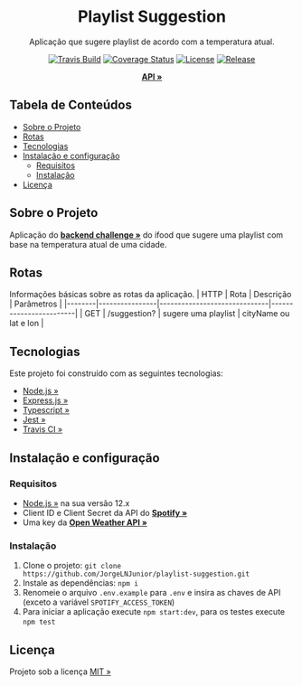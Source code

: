 <div align="center">
  <h1>Playlist Suggestion</h1>
</div>

<div align="center">

Aplicação que sugere playlist de acordo com a temperatura atual.

</div>

<div align="center">

[![Travis Build](https://travis-ci.com/JorgeLNJunior/playlist-suggestion.svg?branch=master)](https://travis-ci.com/github/JorgeLNJunior/playlist-suggestion)
[![Coverage Status](https://coveralls.io/repos/github/JorgeLNJunior/playlist-suggestion/badge.svg?branch=master&service=github)](https://coveralls.io/github/JorgeLNJunior/playlist-suggestion?branch=master)
[![License](https://img.shields.io/github/license/JorgeLNJunior/playlist-suggestion)](https://github.com/JorgeLNJunior/playlist-suggestion/blob/master/LICENSE.md)
[![Release](https://img.shields.io/github/v/release/JorgeLNJunior/playlist-suggestion?color=lgreen)](https://github.com/JorgeLNJunior/playlist-suggestion/releases)

</div>

<div align="center">

[**API »**](https://github.com/JorgeLNJunior/playlist-suggestion)

</div>

## Tabela de Conteúdos
* [Sobre o Projeto](https://github.com/JorgeLNJunior/playlist-suggestion#sobre-o-projeto)
* [Rotas](https://github.com/JorgeLNJunior/playlist-suggestion#rotas)
* [Tecnologias](https://github.com/JorgeLNJunior/playlist-suggestion#tecnologias)
* [Instalação e configuração](https://github.com/JorgeLNJunior/playlist-suggestion#instala%C3%A7%C3%A3o-e-configura%C3%A7%C3%A3o)
  * [Requisitos](https://github.com/JorgeLNJunior/playlist-suggestion#requisitos)
  * [Instalação](https://github.com/JorgeLNJunior/playlist-suggestion#instala%C3%A7%C3%A3o)
* [Licença](https://github.com/JorgeLNJunior/playlist-suggestion#licen%C3%A7a)

## Sobre o Projeto
Aplicação do [**backend challenge »**](https://github.com/ifood/vemproifood-backend) do ifood que sugere uma playlist com base na temperatura atual de uma cidade.


## Rotas

Informações básicas sobre as rotas da aplicação.
| HTTP   | Rota           | Descrição                    | Parâmetros             |
|--------|----------------|------------------------------|------------------------|
| GET    | /suggestion?   | sugere uma playlist          | cityName ou lat e lon  |

## Tecnologias
Este projeto foi construído com as seguintes tecnologias:
- [Node.js »](https://nodejs.org)
- [Express.js »](https://expressjs.com)
- [Typescript »](https://www.typescriptlang.org/)
- [Jest »](https://jestjs.io)
- [Travis CI »](https://travis-ci.org)

## Instalação e configuração
### Requisitos
  - [Node.js »](https://nodejs.org/en/download) na sua versão 12.x
  - Client ID e Client Secret da API do [**Spotify »**](https://developer.spotify.com/dashboard/applications)
  - Uma key da [**Open Weather API »**](https://openweathermap.org/api)

### Instalação
  1. Clone o projeto: `git clone https://github.com/JorgeLNJunior/playlist-suggestion.git`
  2. Instale as dependências: `npm i`
  3. Renomeie o arquivo `.env.example` para `.env` e insira as chaves de API (exceto a variável `SPOTIFY_ACCESS_TOKEN`)
  4. Para iniciar a aplicação execute `npm start:dev`, para os testes execute `npm test`

## Licença
Projeto sob a licença [MIT »](https://github.com/JorgeLNJunior/typescript-project/blob/master/LICENSE.md)

